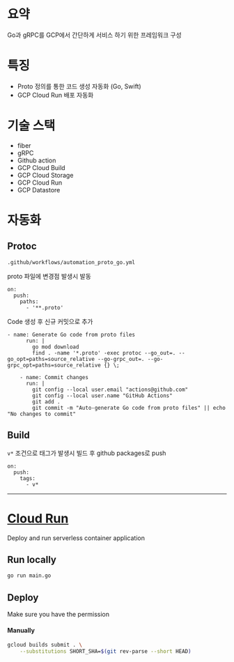 # 요약
Go과 gRPC를 GCP에서 간단하게 서비스 하기 위한 프레임워크 구성

# 특징
- Proto 정의를 통한 코드 생성 자동화 (Go, Swift)
- GCP Cloud Run 배포 자동화

# 기술 스택
- fiber
- gRPC
- Github action
- GCP Cloud Build
- GCP Cloud Storage
- GCP Cloud Run
- GCP Datastore

# 자동화
## Protoc
```
.github/workflows/automation_proto_go.yml
```
proto 파일에 변경점 발생시 발동
```
on:
  push:
    paths:
      - '**.proto'
```
Code 생성 후 신규 커밋으로 추가
```
- name: Generate Go code from proto files
      run: |
        go mod download
        find . -name '*.proto' -exec protoc --go_out=. --go_opt=paths=source_relative --go-grpc_out=. --go-grpc_opt=paths=source_relative {} \;

    - name: Commit changes
      run: |
        git config --local user.email "actions@github.com"
        git config --local user.name "GitHub Actions"
        git add .
        git commit -m "Auto-generate Go code from proto files" || echo "No changes to commit"
```
## Build
`v*` 조건으로 태그가 발생시 빌드 후 github packages로 push
```
on:
  push:
    tags:
      - v*
```

-----
# [Cloud Run](https://cloud.google.com/run)
Deploy and run serverless container application

## Run locally
```bash
go run main.go
```

## Deploy
Make sure you have the permission

#### Manually
```bash
gcloud builds submit . \
    --substitutions SHORT_SHA=$(git rev-parse --short HEAD)
```
